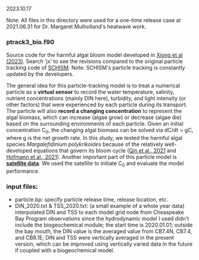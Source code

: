 2023.10.17

Note: All files in this directory were used for a one-time release case at 2021.06.31 for Dr. Margaret Mulholland's heatwave work.

### ptrack3_bio.f90

Source code for the harmful algal bloom model developed in [Xiong et al (2023)](https://aslopubs.onlinelibrary.wiley.com/doi/full/10.1002/lol2.10308). Search 'jx' to see the revisions compared to the original particle tracking code of [SCHISM](https://github.com/schism-dev/schism/tree/master/src/Utility/Particle_Tracking). Note: SCHISM's particle tracking is constantly updated by the developers.

The general idea for this particle-tracking model is to treat a numerical particle as a **virtual sensor** to record the water temperature, salinity, nutrient concentrations (mainly DIN here), turbidity, and light intensity (or other factors) that were experienced by each particle during its transport. The particle will also **record a changing concentration** to represent the algal biomass, which can increase (algae grow) or decrease (algae die) based on the surrounding environments of each particle. Given an initial concentration C<sub>0</sub>, the changing algal biomass can be solved via dC/dt = gC, where g is the net growth rate. In this study, we tested the harmful algal species *Margalefidinium polykrikoides* because of the relatively well-developed equations that govern its bloom cycle ([Qin et al., 2021](https://www.sciencedirect.com/science/article/abs/pii/S1568988321000858) and [Hofmann et al., 2021](https://www.sciencedirect.com/science/article/abs/pii/S1568988321000949)). Another important part of this particle model is [**satellite data**](https://coastwatch.noaa.gov/cw_html/NCCOS.html). We used the satellite to initiate C<sub>0</sub> and evaluate the model performance. 

### input files:
- particle.bp: specify particle release time, release location, etc.
- DIN_2020.txt & TSS_2020.txt: (a small example of a whole year data) interpolated DIN and TSS to each model grid node from Cheaspeake Bay Program observations since the hydrodynamic model I used didn't include the biogeochemical module; the start time is 2020.01.01; outside the bay mouth, the DIN value is the averaged value from CB7.4N, CB7.4, and CB8.1E; DIN and TSS were vertically averaged in the present version, which can be improved using vertically varied data in the future if coupled with a biogeochemical model.
